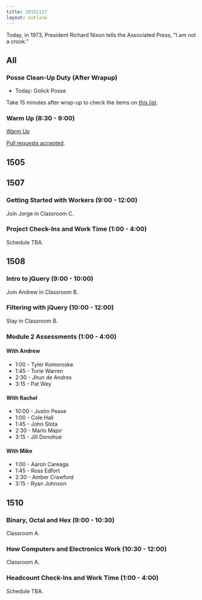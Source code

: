```yaml
---
title: 20151117
layout: outline
---
```


Today, in 1973, President Richard Nixon tells the Associated Press, "I am not a crook."

## All

### Posse Clean-Up Duty (After Wrapup)

* Today: Golick Posse

Take 15 minutes after wrap-up to check the items on [this list](https://gist.github.com/rwarbelow/f5cfe4333402d043ef2e).

### Warm Up (8:30 - 9:00)

[Warm Up](https://thewarmup.herokuapp.com)

[Pull requests accepted](https://github.com/mikedao/the-warm-up).


## 1505


## 1507

### Getting Started with Workers (9:00 - 12:00)

Join Jorge in Classroom C.

### Project Check-Ins and Work Time (1:00 - 4:00)

Schedule TBA.


## 1508

### Intro to jQuery (9:00 - 10:00)

Join Andrew in Classroom B.

### Filtering with jQuery (10:00 - 12:00)

Stay in Classroom B.

### Module 2 Assessments (1:00 - 4:00)

#### With Andrew

* 1:00 - Tyler Komoroske
* 1:45 - Torie Warren
* 2:30 - Jhun de Andres
* 3:15 - Pat Wey

#### With Rachel

* 10:00 - Justin Pease
* 1:00 - Cole Hall
* 1:45 - John Slota
* 2:30 - Marlo Major
* 3:15 - Jill Donohue

#### With Mike

* 1:00 - Aaron Careaga
* 1:45 - Ross Edfort
* 2:30 - Amber Crawford
* 3:15 - Ryan Johnson


## 1510

### Binary, Octal and Hex (9:00 - 10:30)

Classroom A.

### How Computers and Electronics Work (10:30 - 12:00)

Classroom A.

### Headcount Check-Ins and Work Time (1:00 - 4:00)

Schedule TBA.


